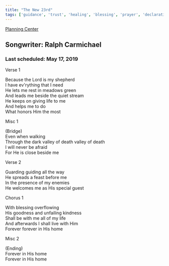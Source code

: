 ```yaml
---
title: "The New 23rd"
tags: ['guidance', 'trust', 'healing', 'blessing', 'prayer', 'declaration']
---
```


[Planning Center](https://services.planningcenteronline.com/songs/17416940)

## Songwriter: Ralph Carmichael
### Last scheduled: May 17, 2019          

Verse 1  
  
Because the Lord is my shepherd  
I have ev'rything that I need  
He lets me rest in meadows green  
And leads me beside the quiet stream  
He keeps on giving life to me  
And helps me to do  
What honors Him the most  
  
Misc 1  
  
(Bridge)  
Even when walking  
Through the dark valley of death valley of death  
I will never be afraid  
For He is close beside me  
  
Verse 2  
  
Guarding guiding all the way  
He spreads a feast before me  
In the presence of my enemies  
He welcomes me as His special guest  
  
Chorus 1  
  
With blessing overflowing  
His goodness and unfailing kindness  
Shall be with me all of my life  
And afterwards I shall live with Him  
Forever forever in His home  
  
Misc 2  
  
(Ending)  
Forever in His home  
Forever in His home
